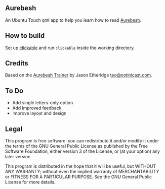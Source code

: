 
## Aurebesh

An Ubuntu Touch qml app to help you learn how to read [Aurebesh](http://starwars.wikia.com/wiki/Aurebesh).

## How to build

Set up [clickable](https://github.com/bhdouglass/clickable) and run `clickable` inside the working directory.

## Credits

Based on the [Aurebesh Trainer](http://ootinicast.com/aurebesh-trainer/) by Jason Etheridge <teo@ootinicast.com>.

## To Do
* Add single letters-only option
* Add improved feedback
* Improve layout and design

## Legal

This program is free software: you can redistribute it and/or modify
it under the terms of the GNU General Public License as published by
the Free Software Foundation, either version 3 of the License, or
(at your option) any later version.

This program is distributed in the hope that it will be useful,
but WITHOUT ANY WARRANTY; without even the implied warranty of
MERCHANTABILITY or FITNESS FOR A PARTICULAR PURPOSE.  See the
GNU General Public License for more details.
